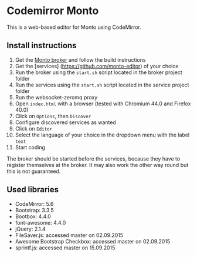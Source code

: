 Codemirror Monto
================

This is a web-based editor for Monto using CodeMirror.

Install instructions
--------------------

1. Get the [Monto broker](https://github.com/monto-editor/broker)
   and follow the build instructions
2. Get the [services] (https://github.com/monto-editor) of your choice
3. Run the broker using the `start.sh` script located in the broker project folder
4. Run the services using the `start.sh` script located in the service project folder
5. Run the websocket-zeromq proxy
6. Open `index.html` with a browser (tested with Chromium 44.0 and Firefox 40.0)
7. Click on `Options`, then `Discover`
8. Configure discovered services as wanted
9. Click on `Editor`
10. Select the language of your choice in the dropdown menu with the label `text`
11. Start coding

The broker should be started before the services, because they have to register themselves at the broker.
It may also work the other way round but this is not guaranteed.

Used libraries
-----------------

 - CodeMirror: 5.6
 - Bootstrap: 3.3.5
 - Bootbox: 4.4.0
 - font-awesome: 4.4.0
 - jQuery: 2.1.4
 - FileSaver.js: accessed master on 02.09.2015
 - Awesome Bootstrap Checkbox: accessed master on 02.09.2015
 - sprintf.js: accessed master on 15.09.2015
